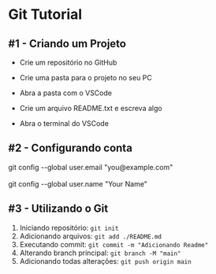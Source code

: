 <h1> Git Tutorial </h1>

<h2> #1 - Criando um Projeto </h2>

- Crie um repositório no GitHub

- Crie uma pasta para o projeto no seu PC

- Abra a pasta com o VSCode

- Crie um arquivo README.txt e escreva algo

- Abra o terminal do VSCode

<h2> #2 - Configurando conta </h2>
git config --global user.email "you@example.com"
<br><br>
git config --global user.name "Your Name"

<h2> #3 - Utilizando o Git </h2>

1. Iniciando repositório: `git init`
2. Adicionando arquivos: `git add ./README.md`
3. Executando commit: `git commit -m "Adicionando Readme"`
4. Alterando branch principal: `git branch -M "main"`
5. Adicionando todas alterações: `git push origin main`